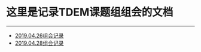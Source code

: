 # 这里是记录TDEM课题组组会的文档
-------------------------------
* [2019.04.26组会记录](https://github.com/tdem-lixiu/TDEM_Document/blob/master/GroupMeeting/20190426/Meeting190426.md)
* [2019.04.28组会记录](https://github.com/tdem-lixiu/TDEM_Document/blob/master/GroupMeeting/20190428/Meeting190428.md)